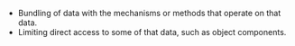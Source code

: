 - Bundling of data with the mechanisms or methods that operate on that data.
- Limiting direct access to some of that data, such as object components.